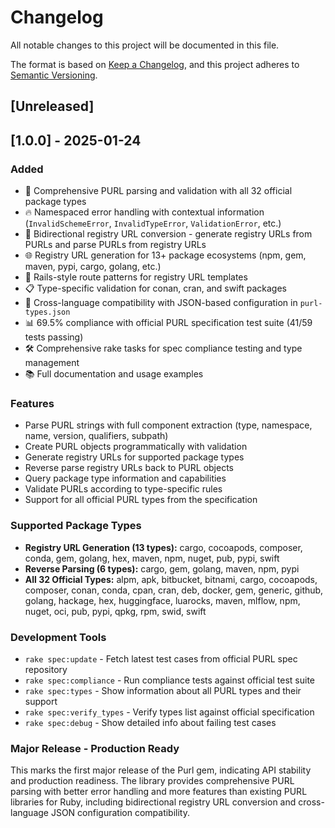 # Changelog

All notable changes to this project will be documented in this file.

The format is based on [Keep a Changelog](https://keepachangelog.com/en/1.0.0/),
and this project adheres to [Semantic Versioning](https://semver.org/spec/v2.0.0.html).

## [Unreleased]

## [1.0.0] - 2025-01-24

### Added
- 🎯 Comprehensive PURL parsing and validation with all 32 official package types
- 🔥 Namespaced error handling with contextual information (`InvalidSchemeError`, `InvalidTypeError`, `ValidationError`, etc.)
- 🔄 Bidirectional registry URL conversion - generate registry URLs from PURLs and parse PURLs from registry URLs
- 🌐 Registry URL generation for 13+ package ecosystems (npm, gem, maven, pypi, cargo, golang, etc.)
- 🎨 Rails-style route patterns for registry URL templates
- 📋 Type-specific validation for conan, cran, and swift packages
- 🤝 Cross-language compatibility with JSON-based configuration in `purl-types.json`
- 📊 69.5% compliance with official PURL specification test suite (41/59 tests passing)
- 🛠️ Comprehensive rake tasks for spec compliance testing and type management
- 📚 Full documentation and usage examples

### Features
- Parse PURL strings with full component extraction (type, namespace, name, version, qualifiers, subpath)
- Create PURL objects programmatically with validation
- Generate registry URLs for supported package types
- Reverse parse registry URLs back to PURL objects
- Query package type information and capabilities
- Validate PURLs according to type-specific rules
- Support for all official PURL types from the specification

### Supported Package Types
- **Registry URL Generation (13 types):** cargo, cocoapods, composer, conda, gem, golang, hex, maven, npm, nuget, pub, pypi, swift
- **Reverse Parsing (6 types):** cargo, gem, golang, maven, npm, pypi
- **All 32 Official Types:** alpm, apk, bitbucket, bitnami, cargo, cocoapods, composer, conan, conda, cpan, cran, deb, docker, gem, generic, github, golang, hackage, hex, huggingface, luarocks, maven, mlflow, npm, nuget, oci, pub, pypi, qpkg, rpm, swid, swift

### Development Tools
- `rake spec:update` - Fetch latest test cases from official PURL spec repository
- `rake spec:compliance` - Run compliance tests against official test suite
- `rake spec:types` - Show information about all PURL types and their support
- `rake spec:verify_types` - Verify types list against official specification
- `rake spec:debug` - Show detailed info about failing test cases

### Major Release - Production Ready
This marks the first major release of the Purl gem, indicating API stability and production readiness. The library provides comprehensive PURL parsing with better error handling and more features than existing PURL libraries for Ruby, including bidirectional registry URL conversion and cross-language JSON configuration compatibility.

